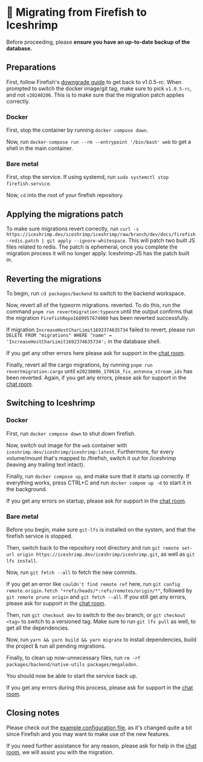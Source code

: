 # 🚚 Migrating from Firefish to Iceshrimp

Before proceeding, please **ensure you have an up-to-date backup of the database.**

## Preparations
First, follow Firefish's [downgrade guide](https://firefish.dev/firefish/firefish/-/blob/downgrade/docs/downgrade.md) to get back to v1.0.5-rc. When prompted to switch the docker image/git tag, make sure to pick `v1.0.5-rc`, and not `v20240206`. This is to make sure that the migration patch applies correctly.

### Docker
First, stop the container by running `docker compose down`.

Now, run `docker-compose run --rm --entrypoint '/bin/bash' web` to get a shell in the main container.

### Bare metal
First, stop the service. If using systemd, run `sudo systemctl stop firefish.service`.

Now, `cd` into the root of your firefish repository.

## Applying the migrations patch
To make sure migrations revert correctly, run `curl -s https://iceshrimp.dev/iceshrimp/iceshrimp/raw/branch/dev/docs/firefish-redis.patch | git apply --ignore-whitespace`. This will patch two built JS files related to redis. The patch is ephemeral, once you complete the migration process it will no longer apply. Iceshrimp-JS has the patch built in.

## Reverting the migrations
To begin, run `cd packages/backend` to switch to the backend workspace.

Now, revert all of the typeorm migrations. reverted. To do this, run the command `pnpm run revertmigration:typeorm` until the output confirms that the migration `FirefishRepo1689957674000` has been reverted successfully.

If migration `IncreaseHostCharLimit1692374635734` failed to revert, please run `DELETE FROM "migrations" WHERE "name" = 'IncreaseHostCharLimit1692374635734';` in the database shell.

If you get any other errors here please ask for support in the [chat room](https://chat.iceshrimp.dev).

Finally, revert all the cargo migrations, by running `pnpm run revertmigration:cargo` until `m20230806_170616_fix_antenna_stream_ids` has been reverted. Again, if you get any errors, please ask for support in the [chat room](https://chat.iceshrimp.dev).

## Switching to Iceshrimp
### Docker
First, run `docker compose down` to shut down firefish.

Now, switch out image for the `web` container with `iceshrimp.dev/iceshrimp/iceshrimp:latest`.
Furthermore, for every volume/mount that's mapped to /firefish, switch it out for /iceshrimp (leaving any trailing text intact).

Finally, run `docker compose up`, and make sure that it starts up correctly. If everything works, press CTRL+C and run `docker compoe up -d` to start it in the background.

If you get any errors on startup, please ask for support in the [chat room](https://chat.iceshrimp.dev).

### Bare metal
Before you begin, make sure `git-lfs` is installed on the system, and that the firefish service is stopped.

Then, switch back to the repository root directory and run `git remote set-url origin https://iceshrimp.dev/iceshrimp/iceshrimp.git`, as well as `git lfs install`.

Now, run `git fetch --all` to fetch the new commits.

If you get an error like `couldn't find remote ref` here, run `git config remote.origin.fetch "+refs/heads/*:refs/remotes/origin/*"`, followed by `git remote prune origin` and `git fetch --all`. If you still get any errors,  please ask for support in the [chat room](https://chat.iceshrimp.dev).

Then, run `git checkout dev` to switch to the `dev` branch, or `git checkout <tag>` to switch to a versioned tag. Make sure to run `git lfs pull` as well, to get all the dependencies.

Now, run `yarn && yarn build && yarn migrate` to install dependencies, build the project & run all pending migrations.

Finally, to clean up now-unnecessary files, run `rm -rf packages/backend/native-utils packages/megalodon`.

You should now be able to start the service back up.

If you get any errors during this process, please ask for support in the [chat room](https://chat.iceshrimp.dev).

## Closing notes
Please check out the [example configuration file](https://iceshrimp.dev/iceshrimp/iceshrimp/src/branch/dev/.config/example.yml), as it's changed quite a bit since Firefish and you may want to make use of the new features.

If you need further assistance for any reason, please ask for help in the [chat room](https://chat.iceshrimp.dev), we will assist you with the migration.
